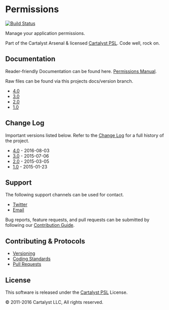 # Permissions

[![Build Status](https://magnum.travis-ci.com/cartalyst/platform-permissions.svg?token=98Zt8zYdwyheTKqziswS&branch=4.0)](https://magnum.travis-ci.com/cartalyst/platform-permissions)

Manage your application permissions.

Part of the Cartalyst Arsenal & licensed [Cartalyst PSL](LICENSE). Code well, rock on.

## Documentation

Reader-friendly Documentation can be found here. [Permissions Manual](https://cartalyst.com/manual/platform-permissions).

Raw files can be found via this projects docs/version branch.

- [4.0](https://github.com/cartalyst/platform-permissions/tree/docs/4.0)
- [3.0](https://github.com/cartalyst/platform-permissions/tree/docs/3.0)
- [2.0](https://github.com/cartalyst/platform-permissions/tree/docs/2.0)
- [1.0](https://github.com/cartalyst/platform-permissions/tree/docs/1.0)

## Change Log

Important versions listed below. Refer to the [Change Log](CHANGELOG.md) for a full history of the project.

- [4.0](CHANGELOG.md) - 2016-08-03
- [3.0](CHANGELOG.md) - 2015-07-06
- [2.0](CHANGELOG.md) - 2015-03-05
- [1.0](CHANGELOG.md) - 2015-01-23

## Support

The following support channels can be used for contact.

- [Twitter](https://twitter.com/cartalyst)
- [Email](mailto:help@cartalyst.com)

Bug reports, feature requests, and pull requests can be submitted by following our [Contribution Guide](CONTRIBUTING.md).

## Contributing & Protocols

- [Versioning](CONTRIBUTING.md#versioning)
- [Coding Standards](CONTRIBUTING.md#coding-standards)
- [Pull Requests](CONTRIBUTING.md#pull-requests)

## License

This software is released under the [Cartalyst PSL](LICENSE) License.

© 2011-2016 Cartalyst LLC, All rights reserved.
